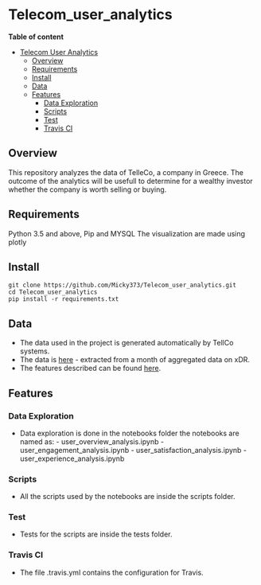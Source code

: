 # Telecom_user_analytics

**Table of content**

- [Telecom User Analytics](#Telecom_user_analytics)
  - [Overview](#overview)
  - [Requirements](#requirements)
  - [Install](#install)
  - [Data](#data)
  - [Features](#features)
    - [Data Exploration](#data-exploration)
    - [Scripts](#scripts)
    - [Test](#test)
    - [Travis CI](#travis-ci)

## Overview

This repository analyzes the data of TelleCo, a company in Greece. The outcome of the analytics will be usefull to determine for a wealthy investor whether the company is worth selling or buying.

## Requirements
  Python 3.5 and above, Pip and MYSQL
  The visualization are made using plotly

## Install
```
git clone https://github.com/Micky373/Telecom_user_analytics.git
cd Telecom_user_analytics
pip install -r requirements.txt
```

## Data
  - The data used in the project is generated automatically by TellCo systems.
  - The data is [here](https://docs.google.com/spreadsheets/d/1UXgtCVtB75-tkEfwGEV4pEw_uBcvXX3J/edit?usp=sharing&ouid=105193269694034938380&rtpof=true&sd=true) - extracted from a month of aggregated data on xDR. 
  - The features described can be found [here](https://docs.google.com/spreadsheets/d/1EDo8PyBRGMu5n3DoP5NfhxxSq_9yA5ro/edit?usp=sharing&ouid=105193269694034938380&rtpof=true&sd=true).

## Features

### Data Exploration
  - Data exploration is done in the notebooks folder the notebooks are named as:
        - user_overview_analysis.ipynb
        - user_engagement_analysis.ipynb
        - user_satisfaction_analysis.ipynb
        - user_experience_analysis.ipynb

### Scripts
 - All the scripts used by the notebooks are inside the scripts folder.

### Test
 - Tests for the scripts are inside the tests folder.

### Travis CI
  - The file .travis.yml contains the configuration for Travis.
